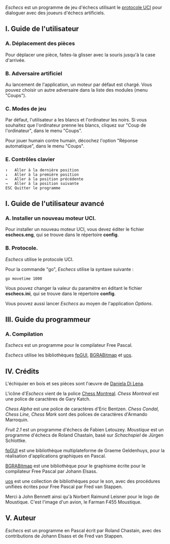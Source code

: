 
*Eschecs* est un programme de jeu d'échecs utilisant le [protocole UCI](http://www.shredderchess.com/chess-info/features/uci-universal-chess-interface.html) pour dialoguer avec des joueurs d'échecs artificiels.

## I. Guide de l'utilisateur

### A. Déplacement des pièces

Pour déplacer une pièce, faites-la glisser avec la souris jusqu'à la case d'arrivée.

### B. Adversaire artificiel

Au lancement de l'application, un moteur par défaut est chargé. Vous pouvez choisir un autre adversaire dans la liste des modules (menu "Coups").

### C. Modes de jeu

Par défaut, l'utilisateur a les blancs et l'ordinateur les noirs. Si vous souhaitez que l'ordinateur prenne les blancs, cliquez sur "Coup de l'ordinateur", dans le menu "Coups".

Pour jouer humain contre humain, décochez l'option "Réponse automatique", dans le menu "Coups".

### E. Contrôles clavier

    ↑   Aller à la dernière position
    ↓   Aller à la première position
    ←   Aller à la position précédente
    →   Aller à la position suivante
    ESC Quitter le programme

## I. Guide de l'utilisateur avancé

### A. Installer un nouveau moteur UCI.

Pour installer un nouveau moteur UCI, vous devez éditer le fichier **eschecs.eng**, qui se trouve dans le répertoire **config**.

### B. Protocole.

*Eschecs* utilise le protocole UCI.

Pour la commande "go", *Eschecs* utilise la syntaxe suivante :

    go movetime 1000

Vous pouvez changer la valeur du paramètre en éditant le fichier **eschecs.ini**, qui se trouve dans le répertoire **config**.

Vous pouvez aussi lancer *Eschecs* au moyen de l'application *Options*.

## III. Guide du programmeur

### A. Compilation

*Eschecs* est un programme pour le compilateur Free Pascal.

*Eschecs* utilise les bibliothèques [fpGUI][1], [BGRABitmap][2] et [uos][3].

## IV. Crédits

L'échiquier en bois et ses pièces sont l'œuvre de [Daniela Di Lena](https://dilena.de/chess-artwork-pieces-and-board-art-assets).

L'icône d'*Eschecs* vient de la police [Chess Montreal](http://alcor.concordia.ca/~gpkatch/montreal_font.html). *Chess Montreal* est une police de caractères de Gary Katch.

*Chess Alpha* est une police de caractères d'Eric Bentzen. *Chess Condal, Chess Line, Chess Mark* sont des polices de caractères d'Armando Marroquin.

*Fruit 2.1* est un programme d'échecs de Fabien Letouzey. *Moustique* est un programme d'échecs de Roland Chastain, basé sur *Schachspiel* de Jürgen Schlottke.

[fpGUI](https://github.com/graemeg/fpGUI) est une bibliothèque multiplateforme de Graeme Geldenhuys, pour la réalisation d'applications graphiques en Pascal.

[BGRABitmap](https://github.com/bgrabitmap/bgrabitmap) est une bibliothèque pour le graphisme écrite pour le compilateur Free Pascal par Johann Elsass.

[uos](https://github.com/fredvs/uos) est une collection de bibliothèques pour le son, avec des procédures unifiées écrites pour Free Pascal par Fred van Stappen.

Merci à John Bennett ainsi qu'à Norbert Raimund Leisner pour le logo de Moustique. C'est l'image d'un avion, le Farman F455 Moustique.

## V. Auteur

*Eschecs* est un programme en Pascal écrit par Roland Chastain, avec des contributions de Johann Elsass et de Fred van Stappen.

[1]: https://github.com/graemeg/fpGUI 
[2]: https://github.com/bgrabitmap/bgrabitmap
[3]: https://github.com/fredvs/uos
[Fritz 1.0]: http://www.top-5000.nl/cp.htm
